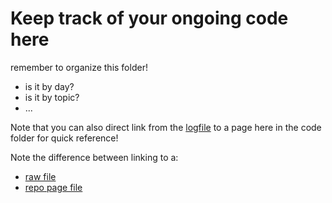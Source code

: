 # Keep track of your ongoing code here

remember to organize this folder!
  - is it by day?
  - is it by topic? 
  - ...

Note that you can also direct link from the [logfile](https://raw.githubusercontent.com/robots-make-art-too/100Days/main/Logs/README.md) to a page here in the code folder for quick reference!

Note the difference between linking to a:
  - [raw file](https://raw.githubusercontent.com/robots-make-art-too/100Days/main/Logs/README.md)
  - [repo page file](https://github.com/robots-make-art-too/100Days/blob/main/Logs/README.md)

